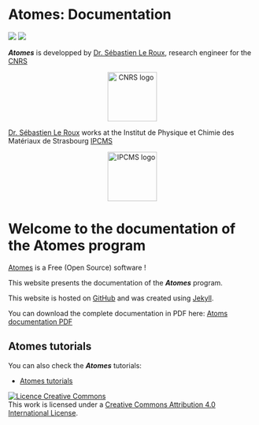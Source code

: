 # Atomes: Documentation

![](https://github.com/atomes/atomes-doc.io/workflows/ns/badge.svg)
![](https://www.codefactor.io/repository/github/atomes/atomes-doc/badge)

***Atomes*** is developped by [Dr. Sébastien Le Roux][slr], research engineer for the [CNRS][cnrs]

<p align="center">
  <a href="https://www.cnrs.fr/"><img width="100" src="https://www.cnrs.fr/themes/custom/cnrs/logo.svg" alt="CNRS logo" align="center"></a>
</p>

[Dr. Sébastien Le Roux][slr] works at the Institut de Physique et Chimie des Matériaux de Strasbourg [IPCMS][ipcms]

<p align="center">
  <a href="https://www.ipcms.fr/"><img width="100" src="https://www.ipcms.fr/wp-content/uploads/2020/09/cropped-dessin_logo_IPCMS_couleur_vectoriel_r%C3%A9%C3%A9quilibr%C3%A9-2.png" alt="IPCMS logo" align="center"></a>
</p>

# Welcome to the documentation of the Atomes program

[Atomes][atomes] is a Free (Open Source) software !

This website presents the documentation of the ***Atomes*** program.

This website is hosted on [GitHub][github] and was created using [Jekyll][jekyll]. 

You can download the complete documentation in PDF here: [Atoms documentation PDF][atomes-doc]

## Atomes tutorials

You can also check the ***Atomes*** tutorials:

- [Atomes tutorials][atomes-tuto]

<a rel="license" href="http://creativecommons.org/licenses/by/4.0/"><img alt="Licence Creative Commons" style="border-width:0" src="https://i.creativecommons.org/l/by/4.0/88x31.png" /></a><br />This work is licensed under a <a rel="license" href="http://creativecommons.org/licenses/by/4.0/">Creative Commons Attribution 4.0 International License</a>.

[slr]:https://www.ipcms.fr/sebastien-le-roux/
[cnrs]:https://www.cnrs.fr/
[ipcms]:https://www.ipcms.fr/
[github]:https://github.com/
[jekyll]:https://jekyllrb.com/
[atomes]:https://atomes.ipcms.fr/
[atomes-doc]:/Atomes-doc/atomes-manual.pdf
[atomes-tuto]:/Atomes-tuto
